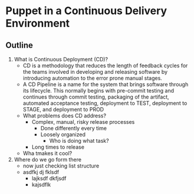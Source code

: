 # Puppet in a Continuous Delivery Environment

## Outline

1. What is Continuous Deployment (CD)?
    - CD is a methodology that reduces the length of feedback cycles for the teams involved in developing and releasing software by introducing automation to the error prone manual stages.
    - A CD Pipeline is a name for the system that brings software through its lifecycle. This normally begins with pre-commit testing and continues through commit testing, packaging of the artifact, automated acceptance testing, deployment to TEST, deployment to STAGE, and deployment to PROD
    - What problems does CD address?
        * Complex, manual, risky release processes
            - Done differently every time
            - Loosely organized
                * Who is doing what task?
        * Long times to release
    - Wha tmakes it cool?
2. Where do we go form there
    - now just checking list structure
    - asdfkj dj fklsdf
        * lajksdf dkfjsdf
        * kajsdflk
